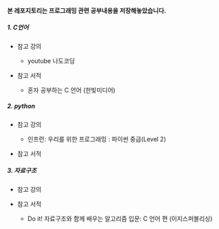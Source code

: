 #### 본 레포지토리는 프로그래밍 관련 공부내용을 저장해놓았습니다.

##### 1. C언어
  - 참고 강의
    - youtube 나도코딩

  - 참고 서적
    - 혼자 공부하는 C 언어 (한빛미디어)


##### 2. python
  - 참고 강의
    - 인프런: 우리를 위한 프로그래밍 : 파이썬 중급(Level 2) 

  - 참고 서적



##### 3. 자료구조
  - 참고 강의


  - 참고 서적
    - Do it! 자료구조와 함께 배우는 알고리즘 입문: C 언어 편 (이지스퍼블리싱)
